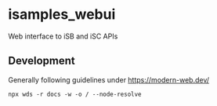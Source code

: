 # isamples_webui

Web interface to iSB and iSC APIs


## Development

Generally following guidelines under https://modern-web.dev/

```
npx wds -r docs -w -o / --node-resolve
```

